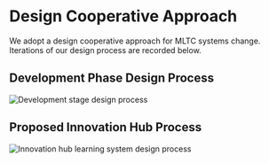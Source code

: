 # Design Cooperative Approach
We adopt a design cooperative approach for MLTC systems change.
Iterations of our design process are recorded below. 

## Development Phase Design Process 
![Development stage design process](assets/development-design-process.png) 

## Proposed Innovation Hub Process 
![Innovation hub learning system design process](assets/eoi-design-process.png)
